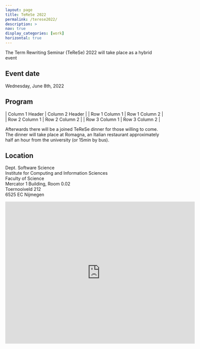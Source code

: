 ```yaml
---
layout: page
title: TeReSe 2022
permalink: /terese2022/
description: >
nav: true
display_categories: [work]
horizontal: true
---
```


The Term Rewriting Seminar (TeReSe) 2022
will take place as a hybrid event

## Event date

Wednesday, June 8th, 2022

## Program

| Column 1 Header | Column 2 Header |
| Row 1 Column 1 | Row 1 Column 2 |
| Row 2 Column 1 | Row 2 Column 2 |
| Row 3 Column 1 | Row 3 Column 2 |

Afterwards there will be a joined TeReSe dinner
for those willing to come.
The dinner will take place
at Romagna, an Italian restaurant
approximately half an hour from the university (or 15min by bus).

## Location



Dept. Software Science <br/>
Institute for Computing and Information Sciences <br/>
Faculty of Science <br/>
Mercator 1 Building, Room 0.02<br/>
Toernooiveld 212 <br/>
6525 EC Nijmegen <br/>

<iframe src="https://www.google.com/maps/embed?pb=!1m18!1m12!1m3!1d2465.956971184518!2d5.866594351577225!3d51.82521649513659!2m3!1f0!2f0!3f0!3m2!1i1024!2i768!4f13.1!3m3!1m2!1s0x47c709c2815abbb9%3A0xdc8f6827ab62b0ea!2sMercator%201!5e0!3m2!1sen!2snl!4v1652193421053!5m2!1sen!2snl" width="600" height="450" style="border:0;" allowfullscreen="" loading="lazy" referrerpolicy="no-referrer-when-downgrade">
</iframe>
